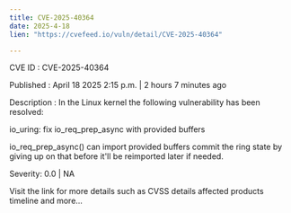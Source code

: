 ```yaml
---
title: CVE-2025-40364
date: 2025-4-18
lien: "https://cvefeed.io/vuln/detail/CVE-2025-40364"

---
```


CVE ID : CVE-2025-40364

Published :  April 18
2025
2:15 p.m. | 2 hours
7 minutes ago

Description : In the Linux kernel
the following vulnerability has been resolved:

io_uring: fix io_req_prep_async with provided buffers

io_req_prep_async() can import provided buffers
commit the ring state
by giving up on that before
it'll be reimported later if needed.

Severity: 0.0 | NA

Visit the link for more details
such as CVSS details
affected products
timeline
and more...
